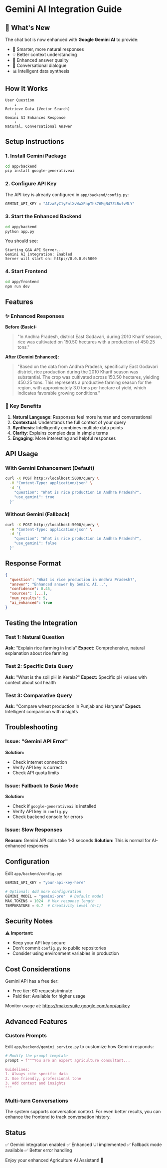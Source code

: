 # Gemini AI Integration Guide

## 🚀 What's New

The chat bot is now enhanced with **Google Gemini AI** to provide:
- 🧠 Smarter, more natural responses
- 💡 Better context understanding
- 🎯 Enhanced answer quality
- 🔄 Conversational dialogue
- 📊 Intelligent data synthesis

## How It Works

```
User Question
    ↓
Retrieve Data (Vector Search)
    ↓
Gemini AI Enhances Response
    ↓
Natural, Conversational Answer
```

## Setup Instructions

### 1. Install Gemini Package

```bash
cd app/backend
pip install google-generativeai
```

### 2. Configure API Key

The API key is already configured in `app/backend/config.py`:

```python
GEMINI_API_KEY = "AIzaSyC1yEnlXvWwXPapThk76MgN47ZLRwfvMLY"
```

### 3. Start the Enhanced Backend

```bash
cd app/backend
python app.py
```

You should see:
```
Starting Q&A API Server...
Gemini AI integration: Enabled
Server will start on: http://0.0.0.0:5000
```

### 4. Start Frontend

```bash
cd app/frontend
npm run dev
```

## Features

### ✨ Enhanced Responses

**Before (Basic):**
> "In Andhra Pradesh, district East Godavari, during 2010 Kharif season, rice was cultivated on 150.50 hectares with a production of 450.25 tons."

**After (Gemini Enhanced):**
> "Based on the data from Andhra Pradesh, specifically East Godavari district, rice production during the 2010 Kharif season was substantial. The crop was cultivated across 150.50 hectares, yielding 450.25 tons. This represents a productive farming season for the region, with approximately 3.0 tons per hectare of yield, which indicates favorable growing conditions."

### 🎯 Key Benefits

1. **Natural Language**: Responses feel more human and conversational
2. **Contextual**: Understands the full context of your query
3. **Synthesis**: Intelligently combines multiple data points
4. **Clarity**: Explains complex data in simple terms
5. **Engaging**: More interesting and helpful responses

## API Usage

### With Gemini Enhancement (Default)

```bash
curl -X POST http://localhost:5000/query \
  -H "Content-Type: application/json" \
  -d '{
    "question": "What is rice production in Andhra Pradesh?",
    "use_gemini": true
  }'
```

### Without Gemini (Fallback)

```bash
curl -X POST http://localhost:5000/query \
  -H "Content-Type: application/json" \
  -d '{
    "question": "What is rice production in Andhra Pradesh?",
    "use_gemini": false
  }'
```

## Response Format

```json
{
  "question": "What is rice production in Andhra Pradesh?",
  "answer": "Enhanced answer by Gemini AI...",
  "confidence": 0.45,
  "sources": [...],
  "num_results": 5,
  "ai_enhanced": true
}
```

## Testing the Integration

### Test 1: Natural Question
**Ask:** "Explain rice farming in India"
**Expect:** Comprehensive, natural explanation about rice farming

### Test 2: Specific Data Query
**Ask:** "What is the soil pH in Kerala?"
**Expect:** Specific pH values with context about soil health

### Test 3: Comparative Query
**Ask:** "Compare wheat production in Punjab and Haryana"
**Expect:** Intelligent comparison with insights

## Troubleshooting

### Issue: "Gemini API Error"
**Solution:** 
- Check internet connection
- Verify API key is correct
- Check API quota limits

### Issue: Fallback to Basic Mode
**Solution:**
- Check if `google-generativeai` is installed
- Verify API key in `config.py`
- Check backend console for errors

### Issue: Slow Responses
**Reason:** Gemini API calls take 1-3 seconds
**Solution:** This is normal for AI-enhanced responses

## Configuration

Edit `app/backend/config.py`:

```python
GEMINI_API_KEY = "your-api-key-here"

# Optional: Add more configuration
GEMINI_MODEL = "gemini-pro"  # Default model
MAX_TOKENS = 1024  # Max response length
TEMPERATURE = 0.7  # Creativity level (0-1)
```

## Security Notes

⚠️ **Important:** 
- Keep your API key secure
- Don't commit `config.py` to public repositories
- Consider using environment variables in production

## Cost Considerations

Gemini API has a free tier:
- Free tier: 60 requests/minute
- Paid tier: Available for higher usage

Monitor usage at: https://makersuite.google.com/app/apikey

## Advanced Features

### Custom Prompts

Edit `app/backend/gemini_service.py` to customize how Gemini responds:

```python
# Modify the prompt template
prompt = f"""You are an expert agriculture consultant...

Guidelines:
1. Always cite specific data
2. Use friendly, professional tone
3. Add context and insights
"""
```

### Multi-turn Conversations

The system supports conversation context. For even better results, you can enhance the frontend to track conversation history.

## Status

✅ Gemini integration enabled
✅ Enhanced UI implemented
✅ Fallback mode available
✅ Better error handling

Enjoy your enhanced Agriculture AI Assistant! 🎉

